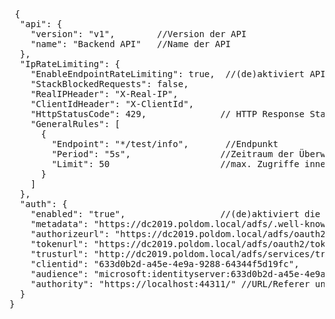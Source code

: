 <pre>
 {
  "api": {   
    "version": "v1",        //Version der API    
    "name": "Backend API"   //Name der API
  },
  "IpRateLimiting": {
    "EnableEndpointRateLimiting": true,  //(de)aktiviert API-Endpunkt-ratepunktlimiting
    "StackBlockedRequests": false,       
    "RealIPHeader": "X-Real-IP",        
    "ClientIdHeader": "X-ClientId",
    "HttpStatusCode": 429,              // HTTP Response Statuscode bei geblocktem Request
    "GeneralRules": [
      {
        "Endpoint": "*/test/info",       //Endpunkt
        "Period": "5s",                 //Zeitraum der Überwachung
        "Limit": 50                     //max. Zugriffe innerhalb des Zeitraums
      }
    ]
  },
  "auth": {
    "enabled": "true",                  //(de)aktiviert die Tokenprüfung am Endpunkt
    "metadata": "https://dc2019.poldom.local/adfs/.well-known/openid-configuration",    //Info vom AUthProvider, nötig für Validierung
    "authorizeurl": "https://dc2019.poldom.local/adfs/oauth2/authorize",    //nötig für Swagger für Login am AuthProvider
    "tokenurl": "https://dc2019.poldom.local/adfs/oauth2/token",        //Url zur Prüfung der Token
    "trusturl": "http://dc2019.poldom.local/adfs/services/trust",       //Url zur Prüfung der Token
    "clientid": "633d0b2d-a45e-4e9a-9288-64344f5d19fc",                 //Client-ID unter welcher die App beim AuthProvider registriert wurde
    "audience": "microsoft:identityserver:633d0b2d-a45e-4e9a-9288-64344f5d19fc", //hier steht normalerweise die Client-ID, beim ADFS in Kombination mit microsoft:identityserver:<CLIENT-ID>
    "authority": "https://localhost:44311/" //URL/Referer unter welcher die ClientApp im Browser läuft...
  }
}
<pre>
